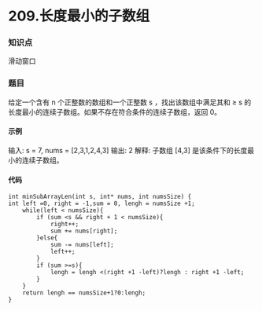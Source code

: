 # 209.长度最小的子数组

### 知识点

滑动窗口

### 题目

给定一个含有 n 个正整数的数组和一个正整数 s ，找出该数组中满足其和 ≥ s 的长度最小的连续子数组。如果不存在符合条件的连续子数组，返回 0。

#### 示例 

输入: s = 7, nums = [2,3,1,2,4,3]
输出: 2
解释: 子数组 [4,3] 是该条件下的长度最小的连续子数组。

#### 代码
```
int minSubArrayLen(int s, int* nums, int numsSize) {
int left =0, right = -1,sum = 0, lengh = numsSize +1;
    while(left < numsSize){
        if (sum <s && right + 1 < numsSize){
            right++;
            sum += nums[right];
        }else{
            sum -= nums[left];
            left++;
        }
        if (sum >=s){
            lengh = lengh <(right +1 -left)?lengh : right +1 -left;
        }
    }
    return lengh == numsSize+1?0:lengh;
}
```
